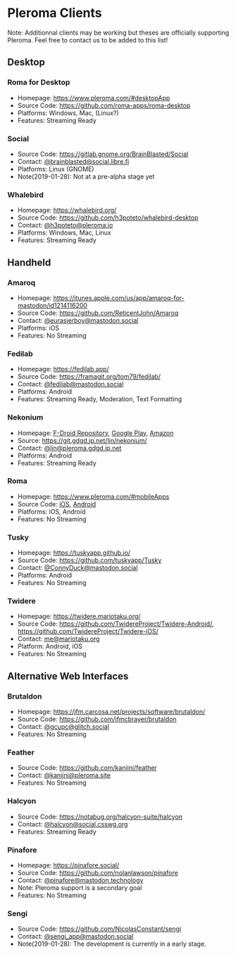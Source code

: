 # Pleroma Clients
Note: Additionnal clients may be working but theses are officially supporting Pleroma.
Feel free to contact us to be added to this list!

## Desktop
### Roma for Desktop
- Homepage: <https://www.pleroma.com/#desktopApp>
- Source Code: <https://github.com/roma-apps/roma-desktop>
- Platforms: Windows, Mac, (Linux?)
- Features: Streaming Ready

### Social
- Source Code: <https://gitlab.gnome.org/BrainBlasted/Social>
- Contact: [@brainblasted@social.libre.fi](https://social.libre.fi/users/brainblasted)
- Platforms: Linux (GNOME)
- Note(2019-01-28): Not at a pre-alpha stage yet

### Whalebird
- Homepage: <https://whalebird.org/>
- Source Code: <https://github.com/h3poteto/whalebird-desktop>
- Contact: [@h3poteto@pleroma.io](https://pleroma.io/users/h3poteto)
- Platforms: Windows, Mac, Linux
- Features: Streaming Ready

## Handheld
### Amaroq
- Homepage: <https://itunes.apple.com/us/app/amaroq-for-mastodon/id1214116200>
- Source Code: <https://github.com/ReticentJohn/Amaroq>
- Contact: [@eurasierboy@mastodon.social](https://mastodon.social/users/eurasierboy)
- Platforms: iOS
- Features: No Streaming

### Fedilab
- Homepage: <https://fedilab.app/>
- Source Code: <https://framagit.org/tom79/fedilab/>
- Contact: [@fedilab@mastodon.social](https://framapiaf.org/users/fedilab)
- Platforms: Android
- Features: Streaming Ready, Moderation, Text Formatting 

### Nekonium
- Homepage: [F-Droid Repository](https://repo.gdgd.jp.net/), [Google Play](https://play.google.com/store/apps/details?id=com.apps.nekonium), [Amazon](https://www.amazon.co.jp/dp/B076FXPRBC/)
- Source: <https://git.gdgd.jp.net/lin/nekonium/>
- Contact: [@lin@pleroma.gdgd.jp.net](https://pleroma.gdgd.jp.net/users/lin)
- Platforms: Android
- Features: Streaming Ready

### Roma
- Homepage: <https://www.pleroma.com/#mobileApps>
- Source Code: [iOS](https://github.com/roma-apps/roma-ios), [Android](https://github.com/roma-apps/roma-android)
- Platforms: iOS, Android
- Features: No Streaming

### Tusky
- Homepage: <https://tuskyapp.github.io/>
- Source Code: <https://github.com/tuskyapp/Tusky>
- Contact: [@ConnyDuck@mastodon.social](https://mastodon.social/users/ConnyDuck)
- Platforms: Android
- Features: No Streaming

### Twidere
- Homepage: <https://twidere.mariotaku.org/>
- Source Code: <https://github.com/TwidereProject/Twidere-Android/>, <https://github.com/TwidereProject/Twidere-iOS/>
- Contact: <me@mariotaku.org>
- Platform: Android, iOS
- Features: No Streaming

## Alternative Web Interfaces
### Brutaldon
- Homepage: <https://jfm.carcosa.net/projects/software/brutaldon/>
- Source Code: <https://github.com/jfmcbrayer/brutaldon>
- Contact: [@gcupc@glitch.social](https://glitch.social/users/gcupc)
- Features: No Streaming

### Feather
- Source Code: <https://github.com/kaniini/feather>
- Contact: [@kaniini@pleroma.site](https://pleroma.site/kaniini)
- Features: No Streaming

### Halcyon
- Source Code: <https://notabug.org/halcyon-suite/halcyon>
- Contact: [@halcyon@social.csswg.org](https://social.csswg.org/users/halcyon)
- Features: Streaming Ready

### Pinafore
- Homepage: <https://pinafore.social/>
- Source Code: <https://github.com/nolanlawson/pinafore>
- Contact: [@pinafore@mastodon.technology](https://mastodon.technology/users/pinafore)
- Note: Pleroma support is a secondary goal
- Features: No Streaming

### Sengi
- Source Code: <https://github.com/NicolasConstant/sengi>
- Contact: [@sengi_app@mastodon.social](https://mastodon.social/users/sengi_app)
- Note(2019-01-28): The development is currently in a early stage.
